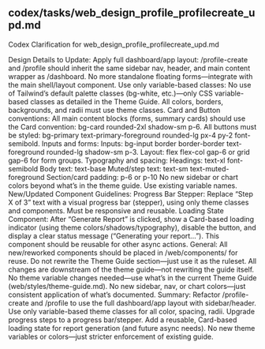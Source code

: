 ## codex/tasks/web_design_profile_profilecreate_upd.md
Codex Clarification for web_design_profile_profilecreate_upd.md

Design Details to Update:
Apply full dashboard/app layout:
/profile-create and /profile should inherit the same sidebar nav, header, and main content wrapper as /dashboard.
No more standalone floating forms—integrate with the main shell/layout component.
Use only variable-based classes:
No use of Tailwind’s default palette classes (bg-white, etc.)—only CSS variable-based classes as detailed in the Theme Guide. All colors, borders, backgrounds, and radii must use theme classes.
Card and Button conventions:
All main content blocks (forms, summary cards) should use the Card convention: bg-card rounded-2xl shadow-sm p-6.
All buttons must be styled: bg-primary text-primary-foreground rounded-lg px-4 py-2 font-semibold.
Inputs and forms:
Inputs: bg-input border border-border text-foreground rounded-lg shadow-sm p-3.
Layout: flex flex-col gap-6 or grid gap-6 for form groups.
Typography and spacing:
Headings: text-xl font-semibold
Body text: text-base
Muted/step text: text-sm text-muted-foreground
Section/card padding: p-6 or p-10
No new sidebar or chart colors beyond what’s in the theme guide. Use existing variable names.
New/Updated Component Guidelines:
Progress Bar Stepper:
Replace “Step X of 3” text with a visual progress bar (stepper), using only theme classes and components. Must be responsive and reusable.
Loading State Component:
After “Generate Report” is clicked, show a Card-based loading indicator (using theme colors/shadows/typography), disable the button, and display a clear status message (“Generating your report…”).
This component should be reusable for other async actions.
General:
All new/reworked components should be placed in /web/components/ for reuse.
Do not rewrite the Theme Guide section—just use it as the ruleset.
All changes are downstream of the theme guide—not rewriting the guide itself.
No theme variable changes needed—use what’s in the current Theme Guide (web/styles/theme-guide.md).
No new sidebar, nav, or chart colors—just consistent application of what’s documented.
Summary:
Refactor /profile-create and /profile to use the full dashboard/app layout with sidebar/header.
Use only variable-based theme classes for all color, spacing, radii.
Upgrade progress steps to a progress bar/stepper.
Add a reusable, Card-based loading state for report generation (and future async needs).
No new theme variables or colors—just stricter enforcement of existing guide.
